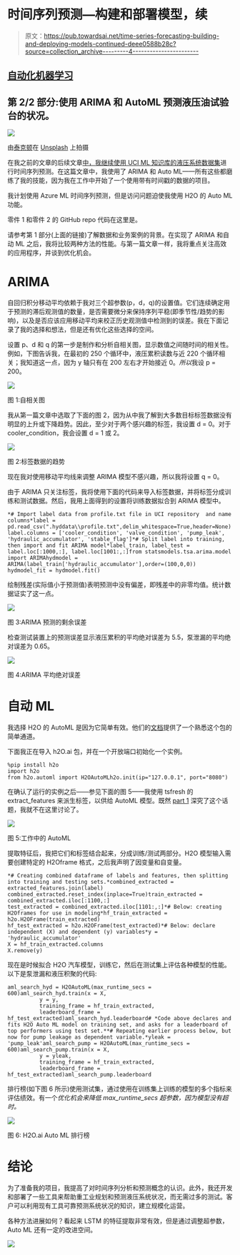 # 时间序列预测—构建和部署模型，续

> 原文：<https://pub.towardsai.net/time-series-forecasting-building-and-deploying-models-continued-deee0588b28c?source=collection_archive---------4----------------------->

## [自动化机器学习](https://towardsai.net/p/category/automl)

## 第 2/2 部分:使用 ARIMA 和 AutoML 预测液压油试验台的状况。

![](img/55eb36fb0cb91e1eb2be5187c0a8690f.png)

由[泰克顿](https://unsplash.com/@tekton_tools?utm_source=medium&utm_medium=referral)在 [Unsplash](https://unsplash.com?utm_source=medium&utm_medium=referral) 上拍摄

在我之前的文章的后续文章[中，我继续使用 UCI ML 知识库的液压系统](https://medium.com/towards-artificial-intelligence/time-series-forecasting-building-and-deploying-models-f647c2ec7567)[数据集](https://archive.ics.uci.edu/ml/datasets/Condition+monitoring+of+hydraulic+systems)进行时间序列预测。在这篇文章中，我使用了 ARIMA 和 Auto ML——所有这些都磨练了我的技能，因为我在工作中开始了一个使用带有时间戳的数据的项目。

我计划使用 Azure ML 时间序列预测，但是访问问题迫使我使用 H2O 的 Auto ML 功能。

零件 1 和零件 2 的 GitHub repo 代码在这里是。

请参考第 1 部分(上面的链接)了解数据和业务案例的背景。在实现了 ARIMA 和自动 ML 之后，我将比较两种方法的性能。与第一篇文章一样，我将重点关注高效的应用程序，并谈到优化机会。

# ARIMA

自回归积分移动平均依赖于我对三个超参数(p，d，q)的设置值。它们连续确定用于预测的滞后观测值的数量，是否需要微分来保持序列平稳(即季节性/趋势的影响)，以及是否应该应用移动平均来校正历史观测值中检测到的误差。我在下面记录了我的选择和想法，但是还有优化这些选择的空间。

设置 p、d 和 q 的第一步是制作和分析自相关图，显示数值之间随时间的相关性。例如，下图告诉我，在最初的 250 个循环中，液压累积读数与近 220 个循环相关；我知道这一点，因为 y 轴只有在 200 左右才开始接近 0。*所以*我设 p = 200。

![](img/4a10568bc92360060eaf3d066c23aba0.png)

图 1:自相关图

我从第一篇文章中选取了下面的图 2，因为从中我了解到大多数目标标签数据没有明显的上升或下降趋势。因此，至少对于两个感兴趣的标签，我设置 d = 0。对于 cooler_condition，我会设置 d = 1 或 2。

![](img/40393b468ea485807b3f83cc50790deb.png)

图 2:标签数据的趋势

现在我对使用移动平均线来调整 ARIMA 模型不感兴趣，所以我将设置 q = 0。

由于 ARIMA 只关注标签，我将使用下面的代码来导入标签数据，并将标签分成训练和测试数据。然后，我用上面得到的设置将训练数据拟合到 ARIMA 模型中。

```
*# Import label data from profile.txt file in UCI repository  and name columns*label = pd.read_csv(".hyddata\\profile.txt",delim_whitespace=True,header=None)
label.columns = ['cooler_condition', 'valve_condition', 'pump_leak', 'hydraulic_accumulator', 'stable_flag']*# Split label into training, then import and fit ARIMA model*label_train, label_test = label.loc[:1000,:], label.loc[1001:,:]from statsmodels.tsa.arima.model import ARIMAhydmodel = ARIMA(label_train['hydraulic_accumulator'],order=(100,0,0))
hydmodel_fit = hydmodel.fit()
```

绘制残差(实际值小于预测值)表明预测中没有偏差，即残差中的非零均值。统计数据证实了这一点。

![](img/082948cc82f5b4e24bc0af87519095f5.png)

图 3:ARIMA 预测的剩余误差

检查测试装置上的预测误差显示液压累积的平均绝对误差为 5.5，泵泄漏的平均绝对误差为 0.65。

![](img/08e13fc0ac452a285bd12211e7604f90.png)

图 4:ARIMA 平均绝对误差

# 自动 ML

我选择 H2O 的 AutoML 是因为它简单有效。他们的[文档](http://docs.h2o.ai/h2o/latest-stable/h2o-docs/automl.html#:~:text=The%20H2O%20AutoML%20interface%20is%20designed%20to%20have,limit%20on%20the%20number%20of%20total%20models%20trained.)提供了一个熟悉这个包的简单通道。

下面我正在导入 h2O.ai 包，并在一个开放端口初始化一个实例。

```
%pip install h2o
import h2o
from h2o.automl import H2OAutoMLh2o.init(ip="127.0.0.1", port="8080")
```

在确认了运行的实例之后——参见下面的图 5——我使用 tsfresh 的 extract_features 来派生标签，以供给 AutoML 模型。既然 [part 1](https://medium.com/towards-artificial-intelligence/time-series-forecasting-building-and-deploying-models-f647c2ec7567) 深究了这个话题，我就不在这里讨论了。

![](img/cc79369c5b9e004454c95d69aab98330.png)

图 5:工作中的 AutoML

提取特征后，我把它们和标签结合起来，分成训练/测试两部分。H2O 模型输入需要创建特定的 H2Oframe 格式，之后我声明了因变量和自变量。

```
*# Creating combined dataframe of labels and features, then splitting into training and testing sets.*combined_extracted = extracted_features.join(label)
combined_extracted.reset_index(inplace=True)train_extracted = combined_extracted.iloc[:1100,:]
test_extracted = combined_extracted.iloc[1101:,:]*# Below: creating H2Oframes for use in modeling*hf_train_extracted = h2o.H2OFrame(train_extracted)
hf_test_extracted = h2o.H2OFrame(test_extracted)*# Below: declare independent (X) and dependent (y) variables*y = 'hydraulic_accumulator'
X = hf_train_extracted.columns
X.remove(y)
```

现在是时候拟合 H2O 汽车模型，训练它，然后在测试集上评估各种模型的性能。以下是泵泄漏和液压积聚的代码:

```
aml_search_hyd = H2OAutoML(max_runtime_secs = 600)aml_search_hyd.train(x = X, 
          y = y,
          training_frame = hf_train_extracted,
          leaderboard_frame = hf_test_extracted)aml_search_hyd.leaderboard# *Code above declares and fits H2O Auto ML model on training set, and asks for a leaderboard of top performers using test set.**# Repeating earlier process below, but now for pump leakage as dependent variable.*yleak = 'pump_leak'aml_search_pump = H2OAutoML(max_runtime_secs = 600)aml_search_pump.train(x = X, 
          y = yleak,
          training_frame = hf_train_extracted,
          leaderboard_frame = hf_test_extracted)aml_search_pump.leaderboard
```

排行榜(如下图 6 所示)使用测试集，通过使用在训练集上训练的模型的多个指标来评估绩效。有一个*优化机会来降低 max_runtime_secs 超参数，因为模型没有超时。*

![](img/67f394ceb4de4d989b19e794d5223311.png)

图 6: H2O.ai Auto ML 排行榜

# 结论

为了准备我的项目，我提高了对时间序列分析和预测概念的认识。此外，我还开发和部署了一些工具来帮助重工业规划和预测液压系统状况，而无需过多的测试。客户可以利用现有工具可靠预测系统状况的知识，建立规模化运营。

各种方法进展如何？看起来 LSTM 的特征提取非常有效，但是通过调整超参数，Auto ML 还有一定的改进空间。

![](img/5ab2fe133f4b139206f0e3bbd7a1e72a.png)